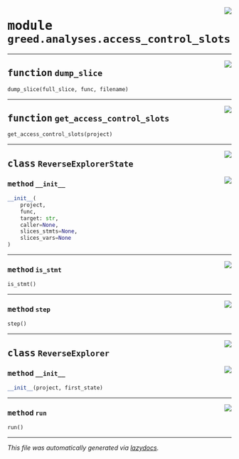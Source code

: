 <!-- markdownlint-disable -->

<a href="https://github.com/ucsb-seclab/greed/tree/main/greed/analyses/access_control_slots.py#L0"><img align="right" style="float:right;" src="https://img.shields.io/badge/-source-cccccc?style=flat-square"></a>

# <kbd>module</kbd> `greed.analyses.access_control_slots`





---

<a href="https://github.com/ucsb-seclab/greed/tree/main/greed/analyses/access_control_slots.py#L210"><img align="right" style="float:right;" src="https://img.shields.io/badge/-source-cccccc?style=flat-square"></a>

## <kbd>function</kbd> `dump_slice`

```python
dump_slice(full_slice, func, filename)
```






---

<a href="https://github.com/ucsb-seclab/greed/tree/main/greed/analyses/access_control_slots.py#L258"><img align="right" style="float:right;" src="https://img.shields.io/badge/-source-cccccc?style=flat-square"></a>

## <kbd>function</kbd> `get_access_control_slots`

```python
get_access_control_slots(project)
```






---

<a href="https://github.com/ucsb-seclab/greed/tree/main/greed/analyses/access_control_slots.py#L37"><img align="right" style="float:right;" src="https://img.shields.io/badge/-source-cccccc?style=flat-square"></a>

## <kbd>class</kbd> `ReverseExplorerState`




<a href="https://github.com/ucsb-seclab/greed/tree/main/greed/analyses/access_control_slots.py#L38"><img align="right" style="float:right;" src="https://img.shields.io/badge/-source-cccccc?style=flat-square"></a>

### <kbd>method</kbd> `__init__`

```python
__init__(
    project,
    func,
    target: str,
    caller=None,
    slices_stmts=None,
    slices_vars=None
)
```








---

<a href="https://github.com/ucsb-seclab/greed/tree/main/greed/analyses/access_control_slots.py#L55"><img align="right" style="float:right;" src="https://img.shields.io/badge/-source-cccccc?style=flat-square"></a>

### <kbd>method</kbd> `is_stmt`

```python
is_stmt()
```





---

<a href="https://github.com/ucsb-seclab/greed/tree/main/greed/analyses/access_control_slots.py#L51"><img align="right" style="float:right;" src="https://img.shields.io/badge/-source-cccccc?style=flat-square"></a>

### <kbd>method</kbd> `step`

```python
step()
```






---

<a href="https://github.com/ucsb-seclab/greed/tree/main/greed/analyses/access_control_slots.py#L63"><img align="right" style="float:right;" src="https://img.shields.io/badge/-source-cccccc?style=flat-square"></a>

## <kbd>class</kbd> `ReverseExplorer`




<a href="https://github.com/ucsb-seclab/greed/tree/main/greed/analyses/access_control_slots.py#L64"><img align="right" style="float:right;" src="https://img.shields.io/badge/-source-cccccc?style=flat-square"></a>

### <kbd>method</kbd> `__init__`

```python
__init__(project, first_state)
```








---

<a href="https://github.com/ucsb-seclab/greed/tree/main/greed/analyses/access_control_slots.py#L71"><img align="right" style="float:right;" src="https://img.shields.io/badge/-source-cccccc?style=flat-square"></a>

### <kbd>method</kbd> `run`

```python
run()
```








---

_This file was automatically generated via [lazydocs](https://github.com/ml-tooling/lazydocs)._
